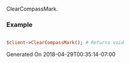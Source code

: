 ClearCompassMark.
### Example

```perl

$client->ClearCompassMark(); # Returns void
```


Generated On 2018-04-29T00:35:14-07:00